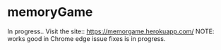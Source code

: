 # memoryGame

In progress.. Visit the site:: https://memorgame.herokuapp.com/ 
NOTE: works good in Chrome edge issue fixes is in progress.
